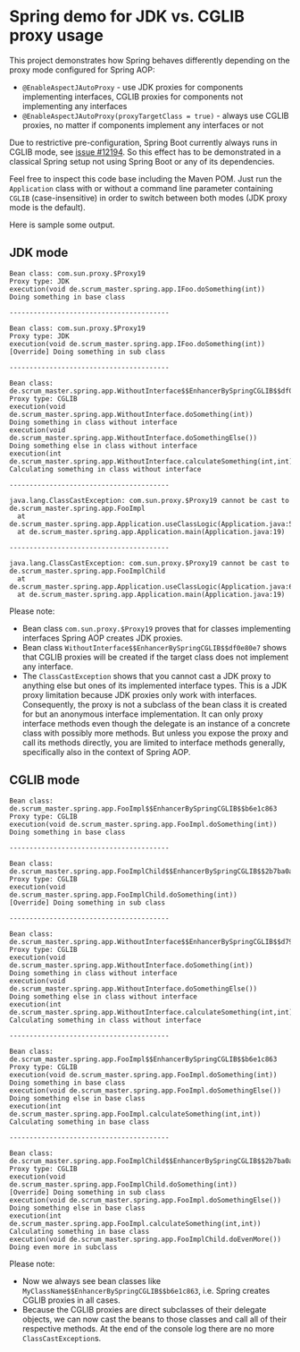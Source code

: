 # Spring demo for JDK vs. CGLIB proxy usage

This project demonstrates how Spring behaves differently depending on the proxy mode configured for Spring AOP:
  * `@EnableAspectJAutoProxy` - use JDK proxies for components implementing interfaces, CGLIB proxies for components not
    implementing any interfaces
  * `@EnableAspectJAutoProxy(proxyTargetClass = true)` - always use CGLIB proxies, no matter if components implement
    any interfaces or not

Due to restrictive pre-configuration, Spring Boot currently always runs in CGLIB mode, see
[issue #12194](https://github.com/spring-projects/spring-boot/issues/12194). So this effect has to be demonstrated in a
classical Spring setup not using Spring Boot or any of its dependencies.

Feel free to inspect this code base including the Maven POM. Just run the `Application` class with or without a command
line parameter containing `CGLIB` (case-insensitive) in order to switch between both modes (JDK proxy mode is the
default).

Here is sample some output.

## JDK mode

```text
Bean class: com.sun.proxy.$Proxy19
Proxy type: JDK
execution(void de.scrum_master.spring.app.IFoo.doSomething(int))
Doing something in base class

----------------------------------------

Bean class: com.sun.proxy.$Proxy19
Proxy type: JDK
execution(void de.scrum_master.spring.app.IFoo.doSomething(int))
[Override] Doing something in sub class

----------------------------------------

Bean class: de.scrum_master.spring.app.WithoutInterface$$EnhancerBySpringCGLIB$$df0e80e7
Proxy type: CGLIB
execution(void de.scrum_master.spring.app.WithoutInterface.doSomething(int))
Doing something in class without interface
execution(void de.scrum_master.spring.app.WithoutInterface.doSomethingElse())
Doing something else in class without interface
execution(int de.scrum_master.spring.app.WithoutInterface.calculateSomething(int,int))
Calculating something in class without interface

----------------------------------------

java.lang.ClassCastException: com.sun.proxy.$Proxy19 cannot be cast to de.scrum_master.spring.app.FooImpl
  at de.scrum_master.spring.app.Application.useClassLogic(Application.java:51)
  at de.scrum_master.spring.app.Application.main(Application.java:19)

----------------------------------------

java.lang.ClassCastException: com.sun.proxy.$Proxy19 cannot be cast to de.scrum_master.spring.app.FooImplChild
  at de.scrum_master.spring.app.Application.useClassLogic(Application.java:63)
  at de.scrum_master.spring.app.Application.main(Application.java:19)
```

Please note:
  * Bean class `com.sun.proxy.$Proxy19` proves that for classes implementing interfaces Spring AOP creates JDK proxies.
  * Bean class `WithoutInterface$$EnhancerBySpringCGLIB$$df0e80e7` shows that CGLIB proxies will be created if the
    target class does not implement any interface. 
  * The `ClassCastException` shows that you cannot cast a JDK proxy to anything else but ones of its implemented
    interface types. This is a JDK proxy limitation because JDK proxies only work with interfaces. Consequently, the
    proxy is not a subclass of the bean class it is created for but an anonymous interface implementation. It can only
    proxy interface methods even though the delegate is an instance of a concrete class with possibly more methods. But
    unless you expose the proxy and call its methods directly, you are limited to interface methods generally,
    specifically also in the context of Spring AOP.
    
## CGLIB mode

```text
Bean class: de.scrum_master.spring.app.FooImpl$$EnhancerBySpringCGLIB$$b6e1c863
Proxy type: CGLIB
execution(void de.scrum_master.spring.app.FooImpl.doSomething(int))
Doing something in base class

----------------------------------------

Bean class: de.scrum_master.spring.app.FooImplChild$$EnhancerBySpringCGLIB$$2b7ba0ab
Proxy type: CGLIB
execution(void de.scrum_master.spring.app.FooImplChild.doSomething(int))
[Override] Doing something in sub class

----------------------------------------

Bean class: de.scrum_master.spring.app.WithoutInterface$$EnhancerBySpringCGLIB$$d793f95c
Proxy type: CGLIB
execution(void de.scrum_master.spring.app.WithoutInterface.doSomething(int))
Doing something in class without interface
execution(void de.scrum_master.spring.app.WithoutInterface.doSomethingElse())
Doing something else in class without interface
execution(int de.scrum_master.spring.app.WithoutInterface.calculateSomething(int,int))
Calculating something in class without interface

----------------------------------------

Bean class: de.scrum_master.spring.app.FooImpl$$EnhancerBySpringCGLIB$$b6e1c863
Proxy type: CGLIB
execution(void de.scrum_master.spring.app.FooImpl.doSomething(int))
Doing something in base class
execution(void de.scrum_master.spring.app.FooImpl.doSomethingElse())
Doing something else in base class
execution(int de.scrum_master.spring.app.FooImpl.calculateSomething(int,int))
Calculating something in base class

----------------------------------------

Bean class: de.scrum_master.spring.app.FooImplChild$$EnhancerBySpringCGLIB$$2b7ba0ab
Proxy type: CGLIB
execution(void de.scrum_master.spring.app.FooImplChild.doSomething(int))
[Override] Doing something in sub class
execution(void de.scrum_master.spring.app.FooImpl.doSomethingElse())
Doing something else in base class
execution(int de.scrum_master.spring.app.FooImpl.calculateSomething(int,int))
Calculating something in base class
execution(void de.scrum_master.spring.app.FooImplChild.doEvenMore())
Doing even more in subclass
```

Please note:
  * Now we always see bean classes like `MyClassName$$EnhancerBySpringCGLIB$$b6e1c863`, i.e. Spring creates CGLIB
    proxies in all cases. 
  * Because the CGLIB proxies are direct subclasses of their delegate objects, we can now cast the beans to those
    classes and call all of their respective methods. At the end of the console log there are no more
    `ClassCastException`s.
